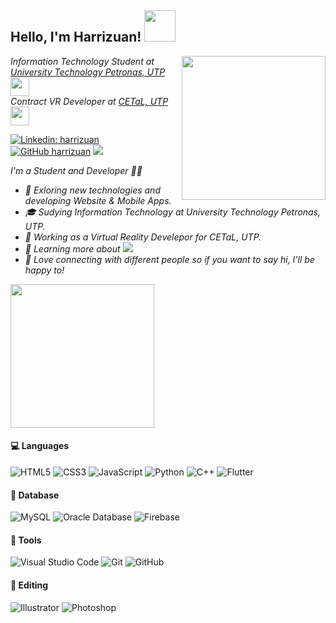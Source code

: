 <h2> Hello, I'm Harrizuan! <img src="https://thumbs.gfycat.com/IllustriousFoolishBlackpanther-max-1mb.gif" width="50"></h2>
<img align='right' src="https://media.giphy.com/media/M9gbBd9nbDrOTu1Mqx/giphy.gif" width="230">
<p><em>Information Technology Student at <a href="https://www.utp.edu.my/Pages/Home.aspx">University Technology Petronas, UTP</a><img src="https://media.giphy.com/media/fYSnHlufseco8Fh93Z/giphy.gif" width="30"></br>Contract VR Developer at <a href="http://cetal.utp.edu.my/">CETaL, UTP</a><img src="https://media.giphy.com/media/WUlplcMpOCEmTGBtBW/giphy.gif" width="30"> 
</em></p>

[![Linkedin: harrizuan](https://img.shields.io/badge/-harrizuan-blue?style=flat-square&logo=Linkedin&logoColor=white&link=https://www.linkedin.com/in/harrizuan/)](https://www.linkedin.com/in/harrizuan/)
[![GitHub harrizuan](https://img.shields.io/github/followers/harrizuan?label=follow&style=social)](https://github.com/harrizuan)
![](https://visitor-badge.glitch.me/badge?page_id=harrizuan.harrizuan)

<p><em> I'm a Student and Developer 🐱‍💻
 
- 🤔 Exloring new technologies and developing Website & Mobile Apps.
- 🎓 Sudying Information Technology at University Technology Petronas, UTP.
- 💼 Working as a Virtual Reality Develepor for CETaL, UTP.
- 🌱 Learning more about <img src="https://img.shields.io/badge/-Flutter-3a495d?style=flat&logo=flutter&logoColor=67b7f7">
 - 💬 Love connecting with different people so if you want to say hi, I'll be happy to!</em></p>
 
<img align='center' src="https://i2.wp.com/allhtaccess.info/wp-content/uploads/2018/03/programming.gif?fit=1281%2C716&ssl=1" width="230">

#### 💻 Languages
![HTML5](https://img.shields.io/badge/-HTML5-E34F26?style=flat&logo=html5&logoColor=white)
![CSS3](https://img.shields.io/badge/-CSS3-1572B6?style=flat&logo=css3&logoColor=white)
![JavaScript](https://img.shields.io/badge/-JavaScript-eed718?style=flat&logo=javascript&logoColor=fffff)
![Python](https://img.shields.io/badge/-Python-black?style=flat&logo=python&logoColor=white)
![C++](https://img.shields.io/badge/-C%20&%20C++-659ad2?style=flat&logo=c%2B%2B&logoColor=ffffff)
![Flutter](https://img.shields.io/badge/-Flutter-3a495d?style=flat&logo=flutter&logoColor=67b7f7)
    
#### 📅 Database
![MySQL](https://img.shields.io/badge/-MySQL-333333?style=flat&logo=mysql)
![Oracle Database](http://img.shields.io/badge/-Oracle-DD0031?style=flat-square&logo=oracle)
![Firebase](https://img.shields.io/badge/-Firebase-FFA611?style=flat&logo=firebase&logoColor=FFFFFF)
   
#### 🔧 Tools
![Visual Studio Code](http://img.shields.io/badge/-VS%20Code-007ACC?style=flat&logo=visual%20studio%20code&logoColor=white)
![Git](http://img.shields.io/badge/-Git-F1502F?style=flat&logo=git&logoColor=FFFFFF)
![GitHub](http://img.shields.io/badge/-Github-000000?style=flat&logo=github&logoColor=FFFFFF)

#### 🎥 Editing
![Illustrator](https://aleen42.github.io/badges/src/illustrator.svg)
![Photoshop](https://aleen42.github.io/badges/src/photoshop.svg)
